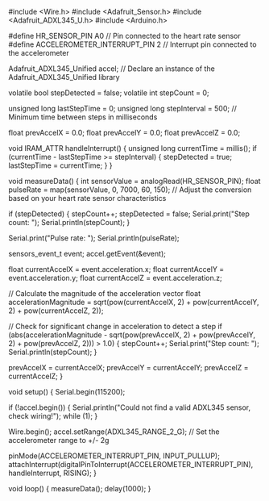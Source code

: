 #include <Wire.h>
#include <Adafruit_Sensor.h>
#include <Adafruit_ADXL345_U.h>
#include <Arduino.h>

#define HR_SENSOR_PIN A0  // Pin connected to the heart rate sensor
#define ACCELEROMETER_INTERRUPT_PIN 2 // Interrupt pin connected to the accelerometer

Adafruit_ADXL345_Unified accel;  // Declare an instance of the Adafruit_ADXL345_Unified library

volatile bool stepDetected = false;
volatile int stepCount = 0;

unsigned long lastStepTime = 0;
unsigned long stepInterval = 500; // Minimum time between steps in milliseconds

float prevAccelX = 0.0;
float prevAccelY = 0.0;
float prevAccelZ = 0.0;

void IRAM_ATTR handleInterrupt() {
  unsigned long currentTime = millis();
  if (currentTime - lastStepTime >= stepInterval) {
    stepDetected = true;
    lastStepTime = currentTime;
  }
}

void measureData() {
  int sensorValue = analogRead(HR_SENSOR_PIN);
  float pulseRate = map(sensorValue, 0, 7000, 60, 150);  // Adjust the conversion based on your heart rate sensor characteristics
  
  if (stepDetected) {
    stepCount++;
    stepDetected = false;
    Serial.print("Step count: ");
    Serial.println(stepCount);
  }
  
  Serial.print("Pulse rate: ");
  Serial.println(pulseRate);

  sensors_event_t event;
  accel.getEvent(&event);

  float currentAccelX = event.acceleration.x;
  float currentAccelY = event.acceleration.y;
  float currentAccelZ = event.acceleration.z;

  // Calculate the magnitude of the acceleration vector
  float accelerationMagnitude = sqrt(pow(currentAccelX, 2) + pow(currentAccelY, 2) + pow(currentAccelZ, 2));

  // Check for significant change in acceleration to detect a step
  if (abs(accelerationMagnitude - sqrt(pow(prevAccelX, 2) + pow(prevAccelY, 2) + pow(prevAccelZ, 2))) > 1.0) {
    stepCount++;
    Serial.print("Step count: ");
    Serial.println(stepCount);
  }

  prevAccelX = currentAccelX;
  prevAccelY = currentAccelY;
  prevAccelZ = currentAccelZ;
}

void setup() {
  Serial.begin(115200);

  if (!accel.begin()) {
    Serial.println("Could not find a valid ADXL345 sensor, check wiring!");
    while (1);
  }

  Wire.begin();
  accel.setRange(ADXL345_RANGE_2_G);  // Set the accelerometer range to +/- 2g

  pinMode(ACCELEROMETER_INTERRUPT_PIN, INPUT_PULLUP);
  attachInterrupt(digitalPinToInterrupt(ACCELEROMETER_INTERRUPT_PIN), handleInterrupt, RISING);
}

void loop() {
  measureData();
  delay(1000);
}
